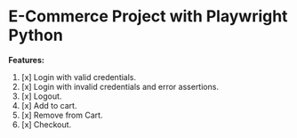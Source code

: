 # E-Commerce Project with Playwright Python

**Features:** 

1. [x] Login with valid credentials.
2. [x] Login with invalid credentials and error assertions.
3. [x] Logout.
4. [x] Add to cart.
5. [x] Remove from Cart.
6. [x] Checkout.